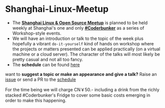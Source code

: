 # Shanghai-Linux-Meetup

- The [**Shanghai Linux & Open Source Meetup**](https://www.meetup.com/Shanghai-Linux-Meetup) is planned to be held weekly at Shanghai's one and only [**#Coderbunker**](https://coderbunker.com/about) as a series of Workshop-style events.
- We will have an introduction or talk to the topic of the week plus hopefully a vibrant `do-it-yourself` kind of hands on workshop where the projects or matters presented can be applied practically (on a virtual machine or a cloud server). The character of the talks will most likely be pretty casual and not all too fancy.
- The **schedule** can be found [here](https://github.com/vrms/Shanghai-Linux-Meetup/blob/master/topics_and_schedule.md)

want to **suggest a topic or make an appearance and give a talk?** Raise an [issue](https://github.com/vrms/Shanghai-Linux-Meetup/issues) or send a PR to the [schedule](https://github.com/vrms/Shanghai-Linux-Meetup/blob/master/topics_and_schedule.md)
  
For the time being we will charge CN￥50.- including a drink from the richly stacked #Coderbunker's Fridge to cover some basic costs emerging in order to make this happening.
